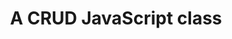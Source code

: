 ---
title: "A CRUD JavaScript class"
layout: none
external: http://davidwalsh.name/crud-javascript-class
---